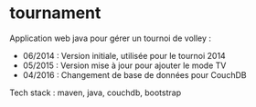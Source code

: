 tournament
==========

Application web java pour gérer un tournoi de volley :
- 06/2014 : Version initiale, utilisée pour le tournoi 2014
- 05/2015 : Version mise à jour pour ajouter le mode TV
- 04/2016 : Changement de base de données pour CouchDB

Tech stack : maven, java, couchdb, bootstrap

